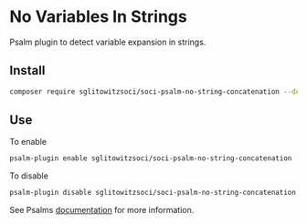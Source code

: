 # No Variables In Strings
Psalm plugin to detect variable expansion in strings.

## Install
```bash
composer require sglitowitzsoci/soci-psalm-no-string-concatenation --dev
```

## Use
To enable
```bash
psalm-plugin enable sglitowitzsoci/soci-psalm-no-string-concatenation
```
To disable
```bash
psalm-plugin disable sglitowitzsoci/soci-psalm-no-string-concatenation
```
See Psalms [documentation](https://psalm.dev/docs/running_psalm/plugins/using_plugins/#installing-plugins) for more information.

